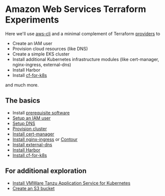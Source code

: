 # Amazon Web Services Terraform Experiments

Here we'll use [aws-cli](https://docs.aws.amazon.com/cli/latest/userguide/install-cliv2.html) and a minimal complement of Terraform [providers](https://www.terraform.io/docs/providers/index.html) to

* Create an IAM user
* Provision cloud resources (like DNS)
* Create a simple EKS cluster
* Install additional Kubernetes infrastructure modules (like cert-manager, nginx-ingress, external-dns)
* Install Harbor
* Install [cf-for-k8s](https://github.com/cloudfoundry/cf-for-k8s)

and much more.

## The basics

* Install [prerequisite software](../../bom)
* [Setup an IAM user](iam)
* [Setup DNS](dns)
* [Provision cluster](cluster)
* [Install cert-manager](certmanager)
* [Install nginx-ingress](../k8s/nginx-ingress) or [Contour](../k8s/contour)
* [Install external-dns](external-dns)
* [Install Harbor](../k8s/harbor)
* [Install cf-for-k8s](../k8s/cf4k8s)

## For additional exploration

* [Install VMWare Tanzu Application Service for Kubernetes](../k8s/tas4k8s)
* [Create an S3 bucket](blobstore)